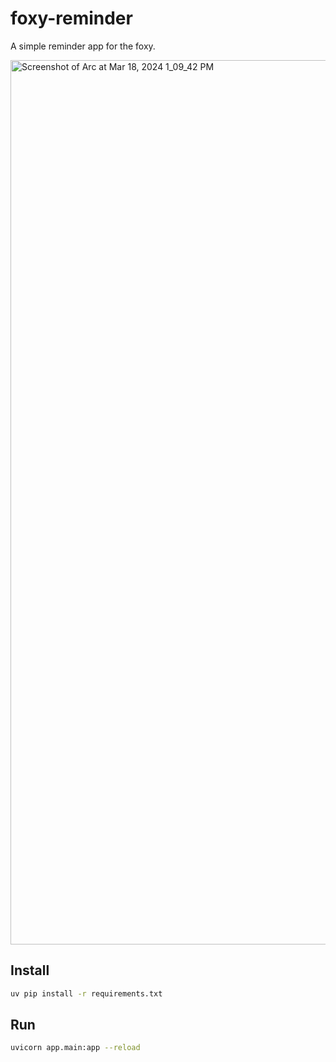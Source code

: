 # foxy-reminder
A simple reminder app for the foxy.

<img width="1415" alt="Screenshot of Arc at Mar 18, 2024 1_09_42 PM" src="https://github.com/szto/foxy-reminder/assets/19988590/408057d5-94e8-446c-aba5-fd2dfd981601">


## Install
```bash
uv pip install -r requirements.txt
```

## Run
```bash
uvicorn app.main:app --reload
```
